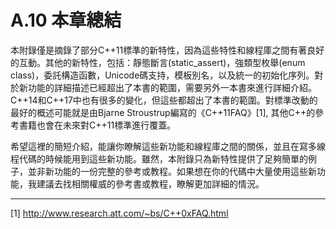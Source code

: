 # A.10 本章總結

本附錄僅是摘錄了部分C++11標準的新特性，因為這些特性和線程庫之間有著良好的互動。其他的新特性，包括：靜態斷言(static_assert)，強類型枚舉(enum class)，委託構造函數，Unicode碼支持，模板別名，以及統一的初始化序列。對於新功能的詳細描述已經超出了本書的範圍，需要另外一本書來進行詳細介紹。C++14和C++17中也有很多的變化，但這些都超出了本書的範圍。對標準改動的最好的概述可能就是由Bjarne Stroustrup編寫的《C++11FAQ》[1], 其他C++的參考書籍也會在未來對C++11標準進行覆蓋。

希望這裡的簡短介紹，能讓你瞭解這些新功能和線程庫之間的關係，並且在寫多線程代碼的時候能用到這些新功能。雖然，本附錄只為新特性提供了足夠簡單的例子，並非新功能的一份完整的參考或教程。如果想在你的代碼中大量使用這些新功能，我建議去找相關權威的參考書或教程，瞭解更加詳細的情況。

----------

[1] http://www.research.att.com/~bs/C++0xFAQ.html